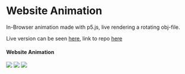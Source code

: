 # Website Animation

In-Browser animation made with p5.js, live rendering a rotating obj-file. 

Live version can be seen [here](http://www.tongtong.de), link to repo [here](https://github.com/tongtongsound/website)

#### Website Animation

<img src="https://github.com/dvdptr/de-design/blob/master/graphics/animations/tongtong-animation-I.png" width="full">

<img src="https://github.com/dvdptr/de-design/blob/master/graphics/animations/tongtong-animation-II.png" width="full">

<img src="https://github.com/dvdptr/de-design/blob/master/graphics/animations/tongtong-animation-III.png" width="full">
